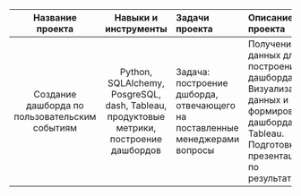 | Название проекта | Навыки и инструменты | Задачи проекта | Описание проекта |
| :--------------------: | :---------------------: | :--------------------------- | :--------------------------- |
| Создание дашборда по пользовательским событиям | Python, SQLAlchemy, PosgreSQL, dash, Tableau, продуктовые метрики, построение дашбордов|Задача: построение дшборда, отвечающего на поставленные менеджерами вопросы|Получение данных для построения дашборда. Визуализация данных и формирование дашборда в Tableau. Подготовка презентации по результатам.|
